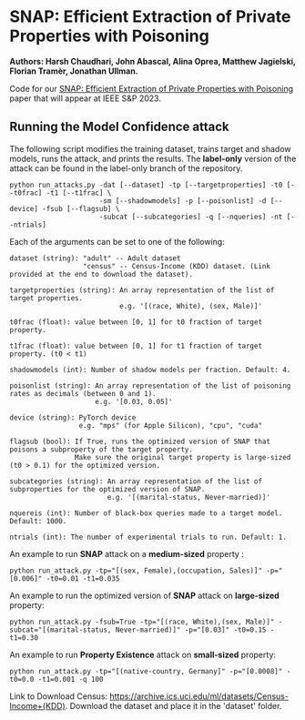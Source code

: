 # SNAP: Efficient Extraction of Private Properties with Poisoning
**Authors: Harsh Chaudhari, John Abascal, Alina Oprea, Matthew Jagielski, Florian Tramèr, Jonathan Ullman.**

Code for our [SNAP: Efficient Extraction of Private Properties with Poisoning](https://arxiv.org/pdf/2208.12348.pdf) paper that will appear at IEEE S&P 2023.  

## Running the Model Confidence attack
The following script modifies the training dataset, trains target and shadow models, runs the attack, and prints the results. The **label-only** version of the attack can be found in the label-only branch of the repository.
```shell
python run_attacks.py -dat [--dataset] -tp [--targetproperties] -t0 [--t0frac] -t1 [--t1frac] \
                      -sm [--shadowmodels] -p [--poisonlist] -d [--device] -fsub [--flagsub] \
                      -subcat [--subcategories] -q [--nqueries] -nt [--ntrials]

```

Each of the arguments can be set to one of the following:

```shell
dataset (string): "adult" -- Adult dataset
                  "census" -- Census-Income (KDD) dataset. (Link provided at the end to download the dataset).

targetproperties (string): An array representation of the list of target properties. 
                           e.g. '[(race, White), (sex, Male)]'
                    
t0frac (float): value between [0, 1] for t0 fraction of target property.

t1frac (float): value between [0, 1] for t1 fraction of target property. (t0 < t1)

shadowmodels (int): Number of shadow models per fraction. Default: 4.
                     
poisonlist (string): An array representation of the list of poisoning rates as decimals (between 0 and 1).
                     e.g. '[0.03, 0.05]'

device (string): PyTorch device
                 e.g. "mps" (for Apple Silicon), "cpu", "cuda"

flagsub (bool): If True, runs the optimized version of SNAP that poisons a subproperty of the target property.
                Make sure the original target property is large-sized (t0 > 0.1) for the optimized version.

subcategories (string): An array representation of the list of subproperties for the optimized version of SNAP.
                        e.g. '[(marital-status, Never-married)]'

nquereis (int): Number of black-box queries made to a target model. Default: 1000.

ntrials (int): The number of experimental trials to run. Default: 1.
```

An example to run **SNAP** attack on a **medium-sized** property :

```shell
python run_attack.py -tp="[(sex, Female),(occupation, Sales)]" -p="[0.006]" -t0=0.01 -t1=0.035
```
An example to run the optimized version of **SNAP** attack on **large-sized** property:

```shell
python run_attack.py -fsub=True -tp="[(race, White),(sex, Male)]" -subcat="[(marital-status, Never-married)]" -p="[0.03]" -t0=0.15 -t1=0.30
```

An example to run **Property Existence** attack on **small-sized** property:

```shell
python run_attack.py -tp="[(native-country, Germany]" -p="[0.0008]" -t0=0.0 -t1=0.001 -q 100
```

Link to Download Census: https://archive.ics.uci.edu/ml/datasets/Census-Income+(KDD). Download the dataset and place it in the 'dataset' folder.



